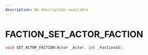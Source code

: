 ```yaml
---
description: No description available 
---
```


# FACTION\_SET_ACTOR_FACTION

```cpp
void SET_ACTOR_FACTION(Actor _Actor, int _FactionId);
```